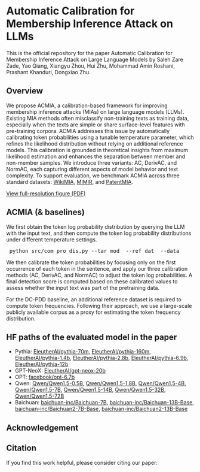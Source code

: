 # Automatic Calibration for Membership Inference Attack on LLMs
This is the official repository for the paper Automatic Calibration for Membership Inference Attack on Large Language Models by Saleh Zare Zade, Yao Qiang, Xiangyu Zhou, Hui Zhu, Mohammad Amin Roshani, Prashant Khanduri, Dongxiao Zhu.
## Overview
We propose ACMIA, a calibration-based framework for improving membership inference attacks (MIAs) on large language models (LLMs). Existing MIA methods often misclassify non-training texts as training data, especially when the texts are simple or share surface-level features with pre-training corpora. ACMIA addresses this issue by automatically calibrating token probabilities using a tunable temperature parameter, which refines the likelihood distribution without relying on additional reference models. This calibration is grounded in theoretical insights from maximum likelihood estimation and enhances the separation between member and non-member samples. We introduce three variants: AC, DerivAC, and NormAC, each capturing different aspects of model behavior and text complexity. To support evaluation, we benchmark ACMIA across three standard datasets: [WikiMIA](https://huggingface.co/datasets/swj0419/WikiMIA), [MIMIR](https://huggingface.co/datasets/iamgroot42/mimir), and [PatentMIA](https://github.com/zhang-wei-chao/DC-PDD).

[View full-resolution figure (PDF)](figures/illustration.pdf)

## ACMIA (& baselines)
We first obtain the token log probability distribution by querying the LLM with the input text, and then compute the token log probability distributions under different temperature settings.
<pre> python src/com_pro_dis.py --tar_mod <model_name> --ref_dat <data_file> --data <data_file> </pre>
We then calibrate the token probabilities by focusing only on the first occurrence of each token in the sentence, and apply our three calibration methods (AC, DerivAC, and NormAC) to adjust the token log probabilities. A final detection score is computed based on these calibrated values to assess whether the input text was part of the pretraining data.

For the DC-PDD baseline, an additional reference dataset is required to compute token frequencies. Following their approach, we use a large-scale publicly available corpus as a proxy for estimating the token frequency distribution.

## HF paths of the evaluated model in the paper
- Pythia: [EleutherAI/pythia-70m](https://huggingface.co/EleutherAI/pythia-70m), [EleutherAI/pythia-160m](https://huggingface.co/EleutherAI/pythia-160m), [EleutherAI/pythia-1.4b](https://huggingface.co/EleutherAI/pythia-1.4b), [EleutherAI/pythia-2.8b](https://huggingface.co/EleutherAI/pythia-2.8b), [EleutherAI/pythia-6.9b](https://huggingface.co/EleutherAI/pythia-6.9b), [EleutherAI/pythia-12b](https://huggingface.co/EleutherAI/pythia-12b)
- GPT-NeoX: [EleutherAI/gpt-neox-20b](https://huggingface.co/EleutherAI/gpt-neox-20b)
- OPT: [facebook/opt-6.7b](https://huggingface.co/facebook/opt-6.7b)
- Qwen: [Qwen/Qwen1.5-0.5B](https://huggingface.co/Qwen/Qwen1.5-0.5B), [Qwen/Qwen1.5-1.8B](https://huggingface.co/Qwen/Qwen1.5-1.8B), [Qwen/Qwen1.5-4B](https://huggingface.co/Qwen/Qwen1.5-4B), [Qwen/Qwen1.5-7B](https://huggingface.co/Qwen/Qwen1.5-7B), [Qwen/Qwen1.5-14B](https://huggingface.co/Qwen/Qwen1.5-14B), [Qwen/Qwen1.5-32B](https://huggingface.co/Qwen/Qwen1.5-32B), [Qwen/Qwen1.5-72B](https://huggingface.co/Qwen/Qwen1.5-72B)
- Baichuan: [baichuan-inc/Baichuan-7B](https://huggingface.co/baichuan-inc/Baichuan-7B), [baichuan-inc/Baichuan-13B-Base](https://huggingface.co/baichuan-inc/Baichuan-13B-Base), [baichuan-inc/Baichuan2-7B-Base](https://huggingface.co/baichuan-inc/Baichuan2-7B-Base), [baichuan-inc/Baichuan2-13B-Base](https://huggingface.co/baichuan-inc/Baichuan2-13B-Base)

## Acknowledgement

## Citation
If you find this work helpful, please consider citing our paper:
